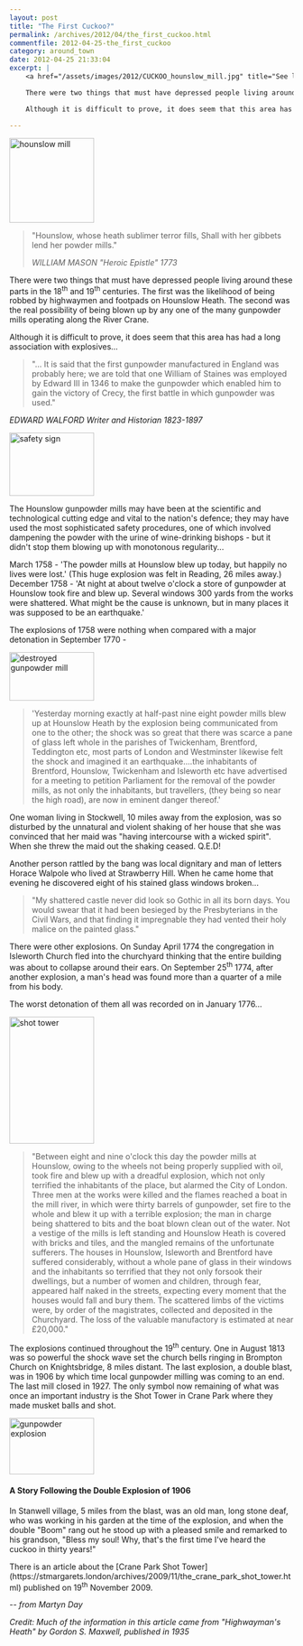 ```yaml
---
layout: post
title: "The First Cuckoo?"
permalink: /archives/2012/04/the_first_cuckoo.html
commentfile: 2012-04-25-the_first_cuckoo
category: around_town
date: 2012-04-25 21:33:04
excerpt: |
    <a href="/assets/images/2012/CUCKOO_hounslow_mill.jpg" title="See larger version of - hounslow mill"><img src="/assets/images/2012/CUCKOO_hounslow_mill_thumb.jpg" width="150" height="150" alt="hounslow mill" class="right" /></a>

    There were two things that must have depressed people living around these parts in the 18<sup>th</sup> and 19<sup>th</sup> centuries. The first was the likelihood of being robbed by highwaymen and footpads on Hounslow Heath. The second was the real possibility of being blown up by any one of the many gunpowder mills operating along the River Crane.

    Although it is difficult to prove, it does seem that this area has had a long association with explosives...

---
```


<a href="/assets/images/2012/CUCKOO_hounslow_mill.jpg" title="See larger version of - hounslow mill"><img src="/assets/images/2012/CUCKOO_hounslow_mill_thumb.jpg" width="150" height="150" alt="hounslow mill" class="right" /></a>

> "Hounslow, whose heath sublimer terror fills,
>  Shall with her gibbets lend her powder mills."
>
> <cite>WILLIAM MASON "Heroic Epistle" 1773</cite>

There were two things that must have depressed people living around these parts in the 18<sup>th</sup> and 19<sup>th</sup> centuries. The first was the likelihood of being robbed by highwaymen and footpads on Hounslow Heath. The second was the real possibility of being blown up by any one of the many gunpowder mills operating along the River Crane.

Although it is difficult to prove, it does seem that this area has had a long association with explosives...

> "... It is said that the first gunpowder manufactured in England was probably here; we are told that one William of Staines was employed by Edward III in 1346 to make the gunpowder which enabled him to gain the victory of Crecy, the first battle in which gunpowder was used."

<cite>EDWARD WALFORD Writer and Historian 1823-1897</cite>

<a href="/assets/images/2012/CUCKOO_safety_sign.jpg" title="See larger version of - safety sign"><img src="/assets/images/2012/CUCKOO_safety_sign_thumb.jpg" width="150" height="112" alt="safety sign" class="photo right" /></a>

The Hounslow gunpowder mills may have been at the scientific and technological cutting edge and vital to the nation's defence; they may have used the most sophisticated safety procedures, one of which involved dampening the powder with the urine of wine-drinking bishops - but it didn't stop them blowing up with monotonous regularity...

March 1758 - 'The powder mills at Hounslow blew up today, but happily no lives were lost.' (This huge explosion was felt in Reading, 26 miles away.)
December 1758 - 'At night at about twelve o'clock a store of gunpowder at Hounslow took fire and blew up. Several windows 300 yards from the works were shattered. What might be the cause is unknown, but in many places it was supposed to be an earthquake.'

The explosions of 1758 were nothing when compared with a major detonation in September 1770 -

<a href="/assets/images/2012/CUCKOO_destroyed_gunpodwer_mill.jpg" title="See larger version of - destroyed gunpowder mill"><img src="/assets/images/2012/CUCKOO_destroyed_gunpodwer_mill_thumb.jpg" width="150" height="86" alt="destroyed gunpowder mill" class="photo right" /></a>

> 'Yesterday morning exactly at half-past nine eight powder mills blew up at Hounslow Heath by the explosion being communicated from one to the other; the shock was so great that there was scarce a pane of glass left whole in the parishes of Twickenham, Brentford, Teddington etc, most parts of London and Westminster likewise felt the shock and imagined it an earthquake....the inhabitants of Brentford, Hounslow, Twickenham and Isleworth etc have advertised for a meeting to petition Parliament for the removal of the powder mills, as not only the inhabitants, but travellers, (they being so near the high road), are now in eminent danger thereof.'

One woman living in Stockwell, 10 miles away from the explosion, was so disturbed by the unnatural and violent shaking of her house that she was convinced that her maid was "having intercourse with a wicked spirit". When she threw the maid out the shaking ceased. Q.E.D!

Another person rattled by the bang was local dignitary and man of letters Horace Walpole who lived at Strawberry Hill. When he came home that evening he discovered eight of his stained glass windows broken...

> "My shattered castle never did look so Gothic in all its born days. You would swear that it had been besieged by the Presbyterians in the Civil Wars, and that finding it impregnable they had vented their holy malice on the painted glass."

There were other explosions. On Sunday April 1774 the congregation in Isleworth Church fled into the churchyard thinking that the entire building was about to collapse around their ears. On September 25<sup>th</sup> 1774, after another explosion, a man's head was found more than a quarter of a mile from his body.

The worst detonation of them all was recorded on in January 1776...

<a href="/assets/images/2012/CUCKOO_shot_tower.png" title="See larger version of - shot tower"><img src="/assets/images/2012/CUCKOO_shot_tower_thumb.png" width="150" height="225" alt="shot tower" class="photo right" /></a>

> "Between eight and nine o'clock this day the powder mills at Hounslow, owing to the wheels not being properly supplied with oil, took fire and blew up with a dreadful explosion, which not only terrified the inhabitants of the place, but alarmed the City of London. Three men at the works were killed and the flames reached a boat in the mill river, in which were thirty barrels of gunpowder, set fire to the whole and blew it up with a terrible explosion; the man in charge being shattered to bits and the boat blown clean out of the water. Not a vestige of the mills is left standing and Hounslow Heath is covered with bricks and tiles, and the mangled remains of the unfortunate sufferers. The houses in Hounslow, Isleworth and Brentford have suffered considerably, without a whole pane of glass in their windows and the inhabitants so terrified that they not only forsook their dwellings, but a number of women and children, through fear, appeared half naked in the streets, expecting every moment that the houses would fall and bury them. The scattered limbs of the victims were, by order of the magistrates, collected and deposited in the Churchyard. The loss of the valuable manufactory is estimated at near £20,000."

The explosions continued throughout the 19<sup>th</sup> century. One in August 1813 was so powerful the shock wave set the church bells ringing in Brompton Church on Knightsbridge, 8 miles distant. The last explosion, a double blast, was in 1906 by which time local gunpowder milling was coming to an end. The last mill closed in 1927. The only symbol now remaining of what was once an important industry is the Shot Tower in Crane Park where they made musket balls and shot.

<div markdown="1" class="box">
<a href="/assets/images/2012/CUCKOO_gunpowder_explosion.jpg" title="See larger version of - gunpowder explosion"><img src="/assets/images/2012/CUCKOO_gunpowder_explosion_thumb.jpg" width="150" height="100" alt="gunpowder explosion" class="photo right" /></a>

#### A Story Following the Double Explosion of 1906

In Stanwell village, 5 miles from the blast, was an old man, long stone deaf, who was working in his garden at the time of the explosion, and when the double "Boom" rang out he stood up with a pleased smile and remarked to his grandson, "Bless my soul! Why, that's the first time I've heard the cuckoo in thirty years!"

</div>
There is an article about the [Crane Park Shot Tower](https://stmargarets.london/archives/2009/11/the_crane_park_shot_tower.html) published on 19<sup>th</sup> November 2009.

<cite>-- from Martyn Day</cite>

*Credit: Much of the information in this article came from "Highwayman's Heath" by Gordon S. Maxwell, published in 1935*
